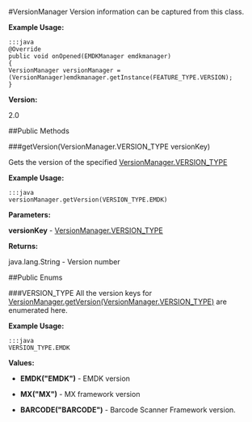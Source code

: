 #VersionManager
Version information can be captured from this class.

**Example Usage:**

	:::java
	@Override
	public void onOpened(EMDKManager emdkmanager)
	{
	VersionManager versionManager = (VersionManager)emdkmanager.getInstance(FEATURE_TYPE.VERSION);
	}

**Version:**

2.0

##Public Methods

###getVersion(VersionManager.VERSION_TYPE versionKey)

Gets the version of the specified [VersionManager.VERSION_TYPE](#VERSION_TYPE)

**Example Usage:**

	:::java
	versionManager.getVersion(VERSION_TYPE.EMDK)

**Parameters:**

**versionKey** - [VersionManager.VERSION_TYPE](#VERSION_TYPE)

**Returns:**

java.lang.String - Version number

##Public Enums

###VERSION_TYPE
All the version keys for [VersionManager.getVersion(VersionManager.VERSION_TYPE)](#getVersion(VersionManager.VERSION_TYPE)) are enumerated here.

**Example Usage:**

	:::java
	VERSION_TYPE.EMDK

**Values:**

* **EMDK("EMDK")** - EMDK version

* **MX("MX")** - MX framework version

* **BARCODE("BARCODE")** - Barcode Scanner Framework version.
